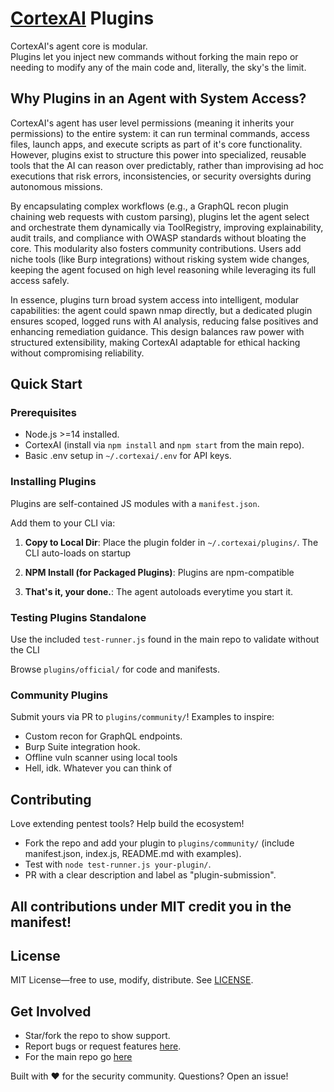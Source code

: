 # [CortexAI](https://github.com/theelderemo/cortexai) Plugins

CortexAI's agent core is modular.  
Plugins let you inject new commands without forking the main repo or needing to modify any of the main code and, literally, the sky's the limit.

## Why Plugins in an Agent with System Access?
CortexAI's agent has user level permissions (meaning it inherits your permissions) to the entire system: it can run terminal commands, access files, launch apps, and execute scripts as part of it's core functionality. However, plugins exist to structure this power into specialized, reusable tools that the AI can reason over predictably, rather than improvising ad hoc executions that risk errors, inconsistencies, or security oversights during autonomous missions.​

By encapsulating complex workflows (e.g., a GraphQL recon plugin chaining web requests with custom parsing), plugins let the agent select and orchestrate them dynamically via ToolRegistry, improving explainability, audit trails, and compliance with OWASP standards without bloating the core. This modularity also fosters community contributions. Users add niche tools (like Burp integrations) without risking system wide changes, keeping the agent focused on high level reasoning while leveraging its full access safely.​

In essence, plugins turn broad system access into intelligent, modular capabilities: the agent could spawn nmap directly, but a dedicated plugin ensures scoped, logged runs with AI analysis, reducing false positives and enhancing remediation guidance. This design balances raw power with structured extensibility, making CortexAI adaptable for ethical hacking without compromising reliability.​

## Quick Start

### Prerequisites
- Node.js >=14 installed.
- CortexAI (install via `npm install` and `npm start` from the main repo).
- Basic .env setup in `~/.cortexai/.env` for API keys.

### Installing Plugins
Plugins are self-contained JS modules with a `manifest.json`.

Add them to your CLI via:

1. **Copy to Local Dir**: Place the plugin folder in `~/.cortexai/plugins/`. The CLI auto-loads on startup

2. **NPM Install (for Packaged Plugins)**: Plugins are npm-compatible

3. **That's it, your done.**: The agent autoloads everytime you start it.
### Testing Plugins Standalone
Use the included `test-runner.js` found in the main repo to validate without the CLI

Browse `plugins/official/` for code and manifests. 

### Community Plugins
Submit yours via PR to `plugins/community/`! Examples to inspire:
- Custom recon for GraphQL endpoints.
- Burp Suite integration hook.
- Offline vuln scanner using local tools
- Hell, idk. Whatever you can think of

## Contributing
Love extending pentest tools? Help build the ecosystem!
- Fork the repo and add your plugin to `plugins/community/` (include manifest.json, index.js, README.md with examples).
- Test with `node test-runner.js your-plugin/`.
- PR with a clear description and label as "plugin-submission".

## All contributions under MIT credit you in the manifest!

## License
MIT License—free to use, modify, distribute. See [LICENSE](LICENSE).

## Get Involved
- Star/fork the repo to show support.
- Report bugs or request features [here](https://github.com/theelderemo/cortexai-plugins/issues).
- For the main repo go [here](https://github.com/theelderemo/cortexai)

Built with ❤️ for the security community. Questions? Open an issue!
